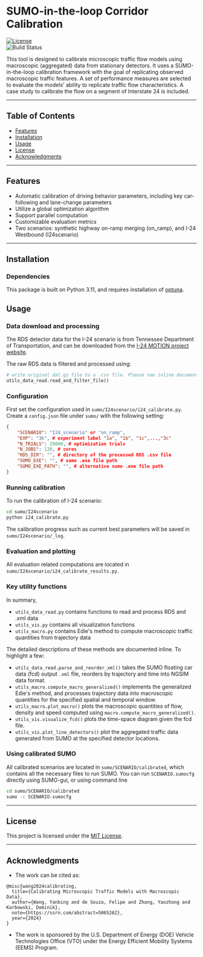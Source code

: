 # **SUMO-in-the-loop Corridor Calibration**  

[![License](https://img.shields.io/badge/license-MIT-blue.svg)](LICENSE)  
![Build Status](https://img.shields.io/badge/build-passing-brightgreen.svg) 

This tool is designed to calibrate microscopic traffic flow models using macroscopic (aggregated) data from stationary detectors. It uses a SUMO-in-the-loop calibration framework with the goal of replicating observed macroscopic traffic features. A set of performance measures are selected to evaluate the models' ability to replicate traffic flow characteristics. A case study to calibrate the flow on a segment of Interstate 24 is included.

---

## **Table of Contents**  
- [Features](#features)  
- [Installation](#installation)  
- [Usage](#usage)     
- [License](#license)  
- [Acknowledgments](#acknowledgments)  

---

## **Features**  
- Automatic calibration of driving behavior parameters, including key car-following and lane-change parameters 
- Utilize a global optimization algorithm 
- Support parallel computation
- Customizable evaluation metrics 
- Two scenarios: synthetic highway on-ramp merging (on_ramp), and I-24 Westbound (I24scenario) 

---

## **Installation**  

### Dependencies  
This package is built on Python 3.11, and requires installation of [optuna](https://optuna.org/).

## **Usage**  

### Data download and processing
The RDS detector data for the I-24 scenario is from Tennessee Department of Transportation, and can be downloaded from the [I-24 MOTION project website](https://i24motion.org). 

The raw RDS data is filtered and processed using:
```python
# write original dat.gz file to a .csv file. Please see inline documentation
utils_data_read.read_and_filter_file()
```
### Configuration
First set the configuration used in `sumo/I24scenario/i24_calibrate.py`. Create a `config.json` file under `sumo/` with the following setting:
```json
{
    "SCENARIO": "I24_scenario" or "on_ramp",
    "EXP": "3b", # experiment label "1a", "1b", "1c",...,"3c"
    "N_TRIALS": 20000, # optimization trials
    "N_JOBS": 120, # cores
    "RDS_DIR": "", # directory of the processed RDS .csv file
    "SUMO_EXE": "", # sumo .exe file path
    "SUMO_EXE_PATH": "", # alternative sumo .exe file path
}
```

### Running calibration  
To run the calibration of I-24 scenario:
```bash  
cd sumo/I24scenario
python i24_calibrate.py
```  
The calibration progress such as current best parameters will be saved in `sumo/I24scenario/_log`.

### Evaluation and plotting
All evaluation related computations are located in `sumo/I24scenario/i24_calibrate_results.py`.

### Key utility functions
In summary,
- `utils_data_read.py` contains functions to read and process RDS and .xml data
- `utils_vis.py` contains all visualization functions
- `utils_macro.py` contains Edie's method to compute macroscopic traffic quantities from trajectory data

The detailed descriptions of these methods are documented inline. To highlight a few:
- `utils_data_read.parse_and_reorder_xml()` takes the SUMO floating car data (fcd) output `.xml` file, reorders by trajectory and time into NGSIM data format.
- `utils_macro.compute_macro_generalized()` implements the generalized Edie's method, and processes trajectory data into macroscopic quantities for the specified spatial and temporal window.
- `utils_macro.plot_macro()` plots the macroscopic quantities of flow, density and speed computed using `macro.compute_macro_generalized()`.
- `utils_vis.visualize_fcd()` plots the time-space diagram given the fcd file.
- `utils_vis.plot_line_detectors()` plot the aggregated traffic data generated from SUMO at the specified detector locations.

### Using calibrated SUMO
All calibrated scenarios are located in `sumo/SCENARIO/calibrated`, which contains all the necessary files to run SUMO. You can run `SCENARIO.sumocfg` directly using SUMO-gui, or using command line 
```bash
cd sumo/SCENARIO/calibrated
sumo -c SCENARIO.sumocfg
```

---

## **License**  
This project is licensed under the [MIT License](LICENSE).  

---

## **Acknowledgments**  
- The work can be cited as:
```
@misc{wang2024calibrating,
  title={Calibrating Microscopic Traffic Models with Macroscopic Data},
  author={Wang, Yanbing and de Souza, Felipe and Zhang, Yaozhong and Karbowski, Dominik},
  note={https://ssrn.com/abstract=5065262},
  year={2024}
}
```
- The work is sponsored by the U.S. Department of Energy (DOE) Vehicle Technologies Office (VTO) under the Energy Efficient Mobility Systems (EEMS) Program.
